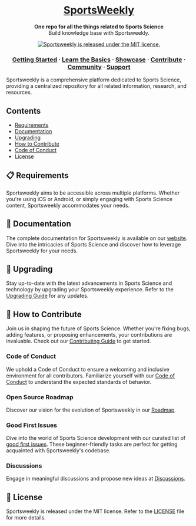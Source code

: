 
<h1 align="center">
  <a href="/">
    SportsWeekly
  </a>
</h1>

<p align="center">
  <strong>One repo for all the things related to Sports Science</strong><br>
  Build knowledge base with Sportsweekly.
</p>

<p align="center">
  <a href="/">
    <img src="/" alt="Sportsweekly is released under the MIT license." />
  </a>

</p>

<h3 align="center">
  <a href="/">Getting Started</a>
  <span> · </span>
  <a href="/">Learn the Basics</a>
  <span> · </span>
  <a href="/">Showcase</a>
  <span> · </span>
  <a href="/">Contribute</a>
  <span> · </span>
  <a href=/">Community</a>
  <span> · </span>
  <a href="/">Support</a>
</h3>

Sportsweekly is a comprehensive platform dedicated to Sports Science, providing a centralized repository for all related information, research, and resources.

## Contents

- [Requirements](#-requirements)
- [Documentation](#-documentation)
- [Upgrading](#-upgrading)
- [How to Contribute](#-how-to-contribute)
- [Code of Conduct](#code-of-conduct)
- [License](#-license)

## 📋 Requirements

Sportsweekly aims to be accessible across multiple platforms. Whether you're using iOS or Android, or simply engaging with Sports Science content, Sportsweekly accommodates your needs.

## 📖 Documentation

The complete documentation for Sportsweekly is available on our [website][docs]. Dive into the intricacies of Sports Science and discover how to leverage Sportsweekly for your needs.

[docs]: # (link to documentation)

## 🚀 Upgrading

Stay up-to-date with the latest advancements in Sports Science and technology by upgrading your Sportsweekly experience. Refer to the [Upgrading Guide](#) for any updates.

## 👏 How to Contribute

Join us in shaping the future of Sports Science. Whether you're fixing bugs, adding features, or proposing enhancements, your contributions are invaluable. Check out our [Contributing Guide](#) to get started.

### Code of Conduct

We uphold a Code of Conduct to ensure a welcoming and inclusive environment for all contributors. Familiarize yourself with our [Code of Conduct](#) to understand the expected standards of behavior.

### Open Source Roadmap

Discover our vision for the evolution of Sportsweekly in our [Roadmap](#).

### Good First Issues

Dive into the world of Sports Science development with our curated list of [good first issues](#). These beginner-friendly tasks are perfect for getting acquainted with Sportsweekly's codebase.

### Discussions

Engage in meaningful discussions and propose new ideas at [Discussions](#).

## 📄 License

Sportsweekly is released under the MIT license. Refer to the [LICENSE](#) file for more details.
